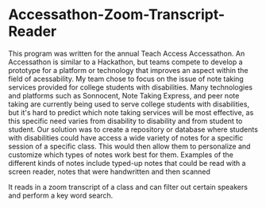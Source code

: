 # Accessathon-Zoom-Transcript-Reader
This program was written for the annual Teach Access Accessathon. An Accessathon is similar to a Hackathon, but teams compete to develop a prototype for a platform or technology that improves an aspect within the field of acessability. My team chose to focus on the issue of note taking services provided for college students with disabilities. Many technologies and platforms such as Sonnocent, Note Taking Express, and peer note taking are currently being used to serve college students with disabilities, but it's hard to predict which note taking services will be most effective, as this specific need varies from disability to disability and from student to student. Our solution was to create a repository or database where students with disabilities could have access a wide variety of notes for a specific session of a specific class. This would then allow them to personalize and customize which types of notes work best for them. Examples of the different kinds of notes include typed-up notes that could be read with a screen reader, notes that were handwritten and then scanned

It reads in a zoom transcript of a class and can filter out certain speakers and perform a key word search.
